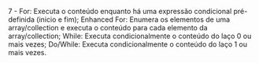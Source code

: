 7 -
    For: Executa o conteúdo enquanto há uma expressão condicional pré-definida (inicio e fim);
    Enhanced For: Enumera os elementos de uma array/collection e executa o conteúdo para cada elemento da array/collection;
    While: Executa condicionalmente o conteúdo do laço 0 ou mais vezes;
    Do/While: Executa condicionalmente o conteúdo do laço 1 ou mais vezes.
